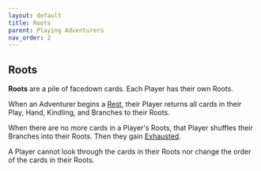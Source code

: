 ```yaml
---
layout: default
title: Roots
parent: Playing Adventurers
nav_order: 2
---
```


## Roots

**Roots** are a pile of facedown cards. Each Player has their own Roots. 

<!-- insert example here -->

When an Adventurer begins a [Rest](Rest), their Player returns all cards in their Play, Hand, Kindling, and Branches to their Roots.

When there are no more cards in a Player's Roots, that Player shuffles their Branches into their Roots. Then they gain [Exhausted](Consequences#exhausted).  

A Player cannot look through the cards in their Roots nor change the order of the cards in their Roots.